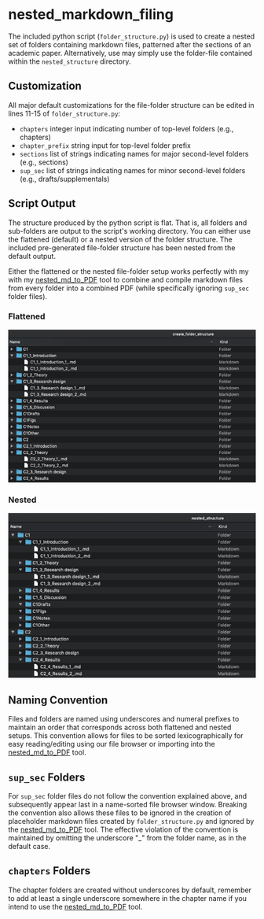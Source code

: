 # nested_markdown_filing
The included python script (`folder_structure.py`) is used to create a nested set of folders containing markdown files, patterned after the sections of an academic paper. Alternatively, use may simply use the folder-file contained within the `nested_structure` directory.

## Customization
All major default customizations for the file-folder structure can be edited in lines 11-15 of `folder_structure.py`:

- `chapters` integer input indicating number of top-level folders (e.g., chapters)
- `chapter_prefix` string input for top-level folder prefix
- `sections` list of strings indicating names for major second-level folders (e.g., sections)
- `sup_sec` list of strings indicating names for minor second-level folders (e.g., drafts/supplementals)

## Script Output

The structure produced by the python script is flat. That is, all folders and sub-folders are output to the script's working directory. You can either use the flattened (default) or a nested version of the folder structure. The  included pre-generated file-folder structure has been nested from the default output.

Either the flattened or the nested file-folder setup works perfectly with my with my [nested_md_to_PDF](https://github.com/joshuascriven/nested_md_to_PDF/tree/master) tool to combine and compile markdown files from every folder into a combined PDF (while specifically ignoring `sup_sec` folder files). 

### Flattened
![Flattened](cfs_flat.png)

### Nested
![Nested](cfs_nested.png)

## Naming Convention
Files and folders are named using underscores and numeral prefixes to maintain an order that corresponds across both flattened and nested setups. This convention allows for files to be sorted lexicographically for easy reading/editing using our file browser or importing into the [nested_md_to_PDF](https://github.com/joshuascriven/nested_md_to_PDF/tree/master) tool.

## `sup_sec` Folders
For `sup_sec` folder files do not follow the convention explained above, and subsequently appear last in a name-sorted file browser window. Breaking the convention also allows these files to be ignored in the creation of placeholder markdown files created by `folder_structure.py` and ignored by the [nested_md_to_PDF](https://github.com/joshuascriven/nested_md_to_PDF/tree/master) tool. The effective violation of the convention is maintained by omitting the underscore "_" from the folder name, as in the default case.

## `chapters` Folders
The chapter folders are created without underscores by default, remember to add at least a single underscore somewhere in the chapter name if you intend to use the [nested_md_to_PDF](https://github.com/joshuascriven/nested_md_to_PDF/tree/master) tool.


